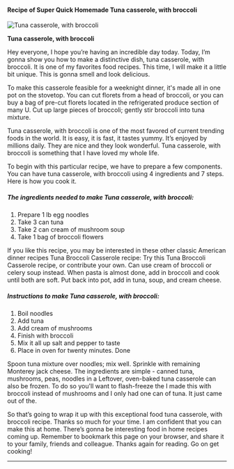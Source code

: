             

#### Recipe of Super Quick Homemade Tuna casserole, with broccoli

![Tuna casserole, with broccoli](https://img-global.cpcdn.com/recipes/6605714597347328/751x532cq70/tuna-casserole-with-broccoli-recipe-main-photo.jpg)

**Tuna casserole, with broccoli**

Hey everyone, I hope you’re having an incredible day today. Today, I’m gonna show you how to make a distinctive dish, tuna casserole, with broccoli. It is one of my favorites food recipes. This time, I will make it a little bit unique. This is gonna smell and look delicious.

To make this casserole feasible for a weeknight dinner, it's made all in one pot on the stovetop. You can cut florets from a head of broccoli, or you can buy a bag of pre-cut florets located in the refrigerated produce section of many U. Cut up large pieces of broccoli; gently stir broccoli into tuna mixture.

Tuna casserole, with broccoli is one of the most favored of current trending foods in the world. It is easy, it is fast, it tastes yummy. It’s enjoyed by millions daily. They are nice and they look wonderful. Tuna casserole, with broccoli is something that I have loved my whole life.

To begin with this particular recipe, we have to prepare a few components. You can have tuna casserole, with broccoli using 4 ingredients and 7 steps. Here is how you cook it.

##### The ingredients needed to make Tuna casserole, with broccoli:

1.  Prepare 1 lb egg noodles
2.  Take 3 can tuna
3.  Take 2 can cream of mushroom soup
4.  Take 1 bag of broccoli flowers

If you like this recipe, you may be interested in these other classic American dinner recipes Tuna Broccoli Casserole recipe: Try this Tuna Broccoli Casserole recipe, or contribute your own. Can use cream of broccoli or celery soup instead. When pasta is almost done, add in broccoli and cook until both are soft. Put back into pot, add in tuna, soup, and cream cheese.

##### Instructions to make Tuna casserole, with broccoli:

1.  Boil noodles
2.  Add tuna
3.  Add cream of mushrooms
4.  Finish with broccoli
5.  Mix it all up salt and pepper to taste
6.  Place in oven for twenty minutes. Done

Spoon tuna mixture over noodles; mix well. Sprinkle with remaining Monterey jack cheese. The ingredients are simple - canned tuna, mushrooms, peas, noodles in a Leftover, oven-baked tuna casserole can also be frozen. To do so you'll want to flash-freeze the I made this with broccoli instead of mushrooms and I only had one can of tuna. It just came out of the.

So that’s going to wrap it up with this exceptional food tuna casserole, with broccoli recipe. Thanks so much for your time. I am confident that you can make this at home. There’s gonna be interesting food in home recipes coming up. Remember to bookmark this page on your browser, and share it to your family, friends and colleague. Thanks again for reading. Go on get cooking!

* * *
